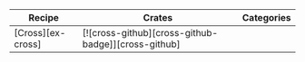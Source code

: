 | Recipe | Crates | Categories |
|---|---|---|
| [Cross][ex-cross] | [![cross-github][cross-github-badge]][cross-github] | |
